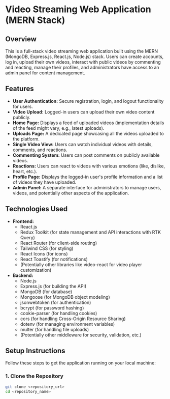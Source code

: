 # Video Streaming Web Application (MERN Stack)

## Overview

This is a full-stack video streaming web application built using the MERN (MongoDB, Express.js, React.js, Node.js) stack. Users can create accounts, log in, upload their own videos, interact with public videos by commenting and reacting, manage their profiles, and administrators have access to an admin panel for content management.

## Features

* **User Authentication:** Secure registration, login, and logout functionality for users.
* **Video Upload:** Logged-in users can upload their own video content publicly.
* **Home Page:** Displays a feed of uploaded videos (implementation details of the feed might vary, e.g., latest uploads).
* **Uploads Page:** A dedicated page showcasing all the videos uploaded to the platform.
* **Single Video View:** Users can watch individual videos with details, comments, and reactions.
* **Commenting System:** Users can post comments on publicly available videos.
* **Reactions:** Users can react to videos with various emotions (like, dislike, heart, etc.).
* **Profile Page:** Displays the logged-in user's profile information and a list of videos they have uploaded.
* **Admin Panel:** A separate interface for administrators to manage users, videos, and potentially other aspects of the application.

## Technologies Used

* **Frontend:**
    * React.js
    * Redux Toolkit (for state management and API interactions with RTK Query)
    * React Router (for client-side routing)
    * Tailwind CSS (for styling)
    * React Icons (for icons)
    * React Toastify (for notifications)
    * (Potentially other libraries like video-react for video player customization)
* **Backend:**
    * Node.js
    * Express.js (for building the API)
    * MongoDB (for database)
    * Mongoose (for MongoDB object modeling)
    * jsonwebtoken (for authentication)
    * bcrypt (for password hashing)
    * cookie-parser (for handling cookies)
    * cors (for handling Cross-Origin Resource Sharing)
    * dotenv (for managing environment variables)
    * multer (for handling file uploads)
    * (Potentially other middleware for security, validation, etc.)

## Setup Instructions

Follow these steps to get the application running on your local machine:

### 1. Clone the Repository

```bash
git clone <repository_url>
cd <repository_name>
